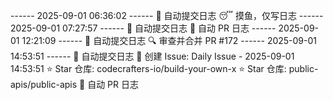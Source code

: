 ------ 2025-09-01 06:36:02 ------
🌱 自动提交日志
😴 摸鱼，仅写日志
------ 2025-09-01 07:27:57 ------
🌱 自动提交日志
🌿 自动 PR 日志
------ 2025-09-01 12:21:09 ------
🌱 自动提交日志
🔍 审查并合并 PR #172
------ 2025-09-01 14:53:51 ------
🌱 自动提交日志
📌 创建 Issue: Daily Issue - 2025-09-01 14:53:51
⭐ Star 仓库: codecrafters-io/build-your-own-x
⭐ Star 仓库: public-apis/public-apis
🌿 自动 PR 日志

